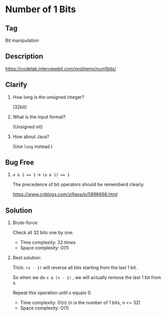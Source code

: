 # Number of 1 Bits

## Tag

Bit manipulation

## Description

https://codelab.interviewbit.com/problems/num1bits/

## Clarify

1. How long is the unsigned integer? 

   (32bit)

2. What is the input format?

    (Unsigned int)

3. How about Java? 

   (Use `long` instead )

## Bug Free

1. `a & 1 == 1` -> `(a & 1) == 1`

   The precedence of bit operators should be rememberd clearly.

   https://www.cnblogs.com/zjfjava/p/5996666.html

## Solution

1. Brute-force:

   Check all 32 bits one by one.

   - Time complexity: 32 times
   - Space complexity: O(1)

2. Best solution:

   Trick: `(x - 1)` will reverse all bits starting from the last 1 bit.

   So when we do `x & (x - 1)` , we will actually remove the last 1 bit from x.

   Repeat this operation until x equals 0.

   - Time complexity: O(n) (n is the number of 1 bits, n <= 32)
   - Space complexity: O(1)